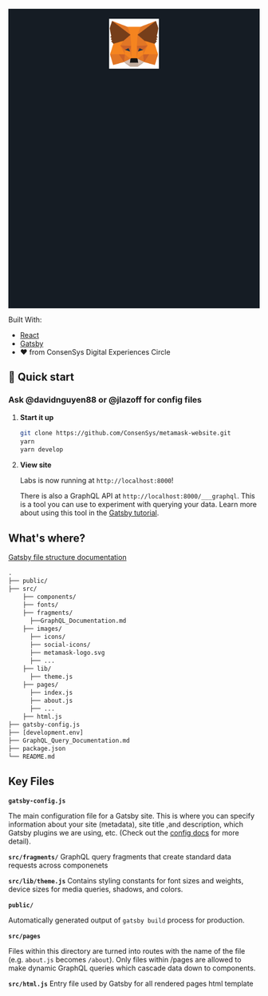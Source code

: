 <p align="center" style="background-color: #151C24; height: 15vh;">
  <a href="https://metamask.io">
    <img alt="MetaMask Logo"
    style="margin: 4% 0;"
    src="./src/images/metamask-logo.png" width="100px" />
  </a>
</p>

Built With:
- [React](http://www.reactjs.org)
- [Gatsby](https://gatsbyjs.org/)
- :heart: from ConsenSys Digital Experiences Circle

## 🚀 Quick start

### **Ask @davidnguyen88 or @jlazoff for config files**

1.  **Start it up**

    ```sh
    git clone https://github.com/ConsenSys/metamask-website.git
    yarn
    yarn develop
    ```


1.  **View site**

    Labs is now running at `http://localhost:8000`!

    There is also a GraphQL API at `http://localhost:8000/___graphql`. This is a tool you can use to experiment with querying your data. Learn more about using this tool in the [Gatsby tutorial](https://www.gatsbyjs.org/tutorial/part-five/#introducing-graphiql).


## What's where?
[Gatsby file structure documentation](https://www.gatsbyjs.org/docs/gatsby-project-structure/)

    .
    ├── public/
    ├── src/
        ├── components/
        ├── fonts/
        ├── fragments/
          ├──GraphQL_Documentation.md
        ├── images/
          ├── icons/
          ├── social-icons/
          ├── metamask-logo.svg
          ├── ...
        ├── lib/
          ├── theme.js
        ├── pages/
          ├── index.js
          ├── about.js
          ├── ...
        ├── html.js
    ├── gatsby-config.js
    ├── [development.env]
    ├── GraphQL_Query_Documentation.md
    ├── package.json
    └── README.md

## Key Files

**`gatsby-config.js`**

The main configuration file for a Gatsby site. This is where you can specify information about your site (metadata), site title ,and description, which Gatsby plugins we are using, etc. (Check out the [config docs](https://www.gatsbyjs.org/docs/gatsby-config/) for more detail).

**`src/fragments/`**
GraphQL query fragments that create standard data requests across componenets

**`src/lib/theme.js`**
Contains styling constants for font sizes and weights, device sizes for media queries, shadows, and colors.

**`public/`**

Automatically generated output of `gatsby build` process for production.

**`src/pages`**

Files within this directory are turned into routes with the name of the file (e.g. `about.js` becomes `/about`).
Only files within /pages are allowed to make dynamic GraphQL queries which cascade data down to components.


**`src/html.js`**
Entry file used by Gatsby for all rendered pages html template
